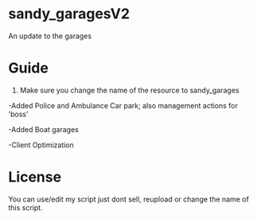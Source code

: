 # sandy_garagesV2
An update to the garages

# Guide

1. Make sure you change the name of the resource to sandy_garages

-Added Police and Ambulance Car park; also management actions for 'boss'

-Added Boat garages

-Client Optimization

# License
You can use/edit my script just dont sell, reupload or change the name of this script.
